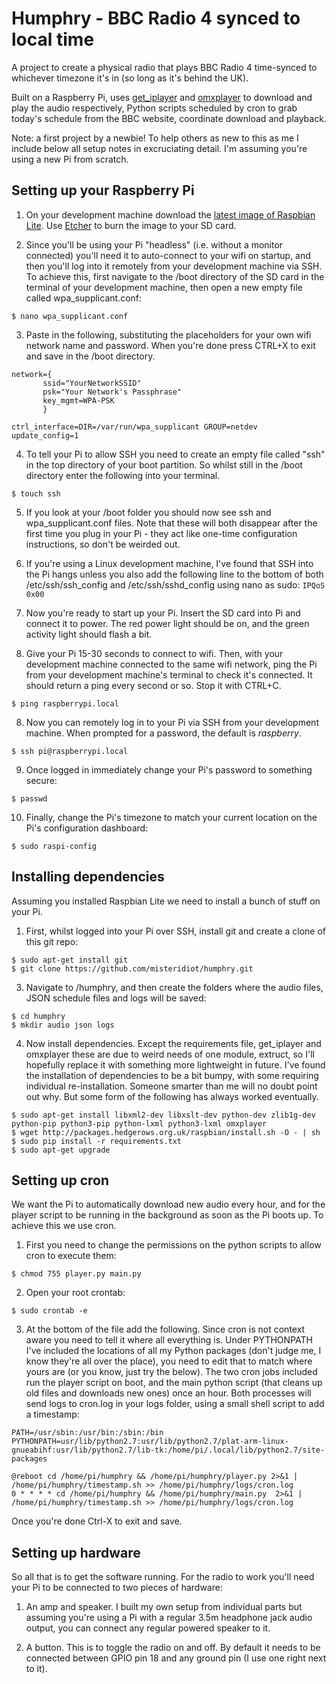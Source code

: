 # Humphry - BBC Radio 4 synced to local time

A project to create a physical radio that plays BBC Radio 4 time-synced to whichever timezone it's in (so long as it's behind the UK).

Built on a Raspberry Pi, uses [get_iplayer](https://github.com/get-iplayer/get_iplayer) and [omxplayer](https://github.com/popcornmix/omxplayer) to download and play the audio respectively, Python scripts scheduled by cron to grab today's schedule from the BBC website, coordinate download and playback.

Note: a first project by a newbie! To help others as new to this as me I include below all setup notes in excruciating detail. I'm assuming you're using a new Pi from scratch.

## Setting up your Raspberry Pi

1. On your development machine download the [latest image of Raspbian Lite](https://www.raspberrypi.org/downloads/raspbian/). Use [Etcher](https://www.balena.io/etcher/) to burn the image to your SD card.

2. Since you'll be using your Pi "headless" (i.e. without a monitor connected) you'll need it to auto-connect to your wifi on startup, and then you'll log into it remotely from your development machine via SSH. To achieve this, first navigate to the /boot directory of the SD card in the terminal of your development machine, then open a new empty file called wpa_supplicant.conf:

```
$ nano wpa_supplicant.conf
```

3. Paste in the following, substituting the placeholders for your own wifi network name and password. When you're done press CTRL+X to exit and save in the /boot directory.

```
network={
       ssid="YourNetworkSSID"
       psk="Your Network's Passphrase"
       key_mgmt=WPA-PSK
       }

ctrl_interface=DIR=/var/run/wpa_supplicant GROUP=netdev
update_config=1
```

4. To tell your Pi to allow SSH you need to create an empty file called "ssh" in the top directory of your boot partition. So whilst still in the /boot directory enter the following into your terminal.
```
$ touch ssh
```

5. If you look at your /boot folder you should now see ssh and wpa_supplicant.conf files. Note that these will both disappear after the first time you plug in your Pi - they act like one-time configuration instructions, so don't be weirded out.

6. If you're using a Linux development machine, I've found that SSH into the Pi hangs unless you also add the following line to the bottom of both /etc/ssh/ssh_config and /etc/ssh/sshd_config using nano as sudo: `IPQoS 0x00`

7. Now you're ready to start up your Pi. Insert the SD card into Pi and connect it to power. The red power light should be on, and the green activity light should flash a bit.

8. Give your Pi 15-30 seconds to connect to wifi. Then, with your development machine connected to the same wifi network, ping the Pi from your development machine's terminal to check it's connected. It should return a ping every second or so. Stop it with CTRL+C.

```
$ ping raspberrypi.local
```

8. Now you can remotely log in to your Pi via SSH from your development machine. When prompted for a password, the default is *raspberry*.

```
$ ssh pi@raspberrypi.local
```

9. Once logged in immediately change your Pi's password to something secure:

```
$ passwd
```

10. Finally, change the Pi's timezone to match your current location on the Pi's configuration dashboard:

```
$ sudo raspi-config
```

## Installing dependencies
Assuming you installed Raspbian Lite we need to install a bunch of stuff on your Pi.

1. First, whilst logged into your Pi over SSH, install git and create a clone of this git repo:

```
$ sudo apt-get install git
$ git clone https://github.com/misteridiot/humphry.git
```

3. Navigate to /humphry, and then create the folders where the audio files, JSON schedule files and logs will be saved:

```
$ cd humphry
$ mkdir audio json logs
```

4. Now install dependencies. Except the requirements file, get_iplayer and omxplayer these are due to weird needs of one module, extruct, so I'll hopefully replace it with something more lightweight in future. I've found the installation of dependencies to be a bit bumpy, with some requiring individual re-installation. Someone smarter than me will no doubt point out why. But some form of the following has always worked eventually.

```
$ sudo apt-get install libxml2-dev libxslt-dev python-dev zlib1g-dev python-pip python3-pip python-lxml python3-lxml omxplayer
$ wget http://packages.hedgerows.org.uk/raspbian/install.sh -O - | sh
$ sudo pip install -r requirements.txt
$ sudo apt-get upgrade
```

## Setting up cron
We want the Pi to automatically download new audio every hour, and for the player script to be running in the background as soon as the Pi boots up. To achieve this we use cron.

1. First you need to change the permissions on the python scripts to allow cron to execute them:

```
$ chmod 755 player.py main.py
```

2. Open your root crontab:
```
$ sudo crontab -e
```

3. At the bottom of the file add the following. Since cron is not context aware you need to tell it where all everything is. Under PYTHONPATH I've included the locations of all my Python packages (don't judge me, I know they're all over the place), you need to edit that to match where yours are (or you know, just try the below). The two cron jobs included run the player script on boot, and the main python script (that cleans up old files and downloads new ones) once an hour. Both processes will send logs to cron.log in your logs folder, using a small shell script to add a timestamp:

```
PATH=/usr/sbin:/usr/bin:/sbin:/bin
PYTHONPATH=usr/lib/python2.7:usr/lib/python2.7/plat-arm-linux-gnueabihf:usr/lib/python2.7/lib-tk:/home/pi/.local/lib/python2.7/site-packages

@reboot cd /home/pi/humphry && /home/pi/humphry/player.py 2>&1 | /home/pi/humphry/timestamp.sh >> /home/pi/humphry/logs/cron.log
0 * * * * cd /home/pi/humphry && /home/pi/humphry/main.py  2>&1 | /home/pi/humphry/timestamp.sh >> /home/pi/humphry/logs/cron.log
```

Once you're done Ctrl-X to exit and save.

## Setting up hardware
So all that is to get the software running. For the radio to work you'll need your Pi to be connected to two pieces of hardware:

1. An amp and speaker. I built my own setup from individual parts but assuming you're using a Pi with a regular 3.5m headphone jack audio output, you can connect any regular powered speaker to it.

2. A button. This is to toggle the radio on and off. By default it needs to be connected between GPIO pin 18 and any ground pin (I use one right next to it).
